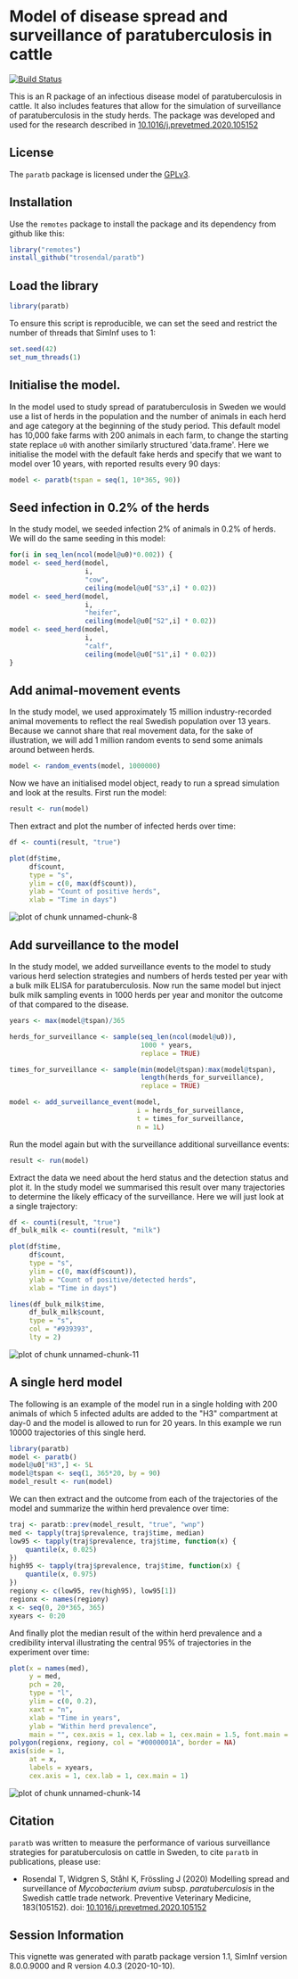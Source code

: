 # Model of disease spread and surveillance of paratuberculosis in cattle

[![Build Status](https://travis-ci.org/trosendal/paratb.svg?branch=master)](https://travis-ci.org/trosendal/paratb)

This is an R package of an infectious disease model of
paratuberculosis in cattle. It also includes features that allow for
the simulation of surveillance of paratuberculosis in the study
herds. The package was developed and used for the research described
in [10.1016/j.prevetmed.2020.105152](https://doi.org/10.1016/j.prevetmed.2020.105152)

## License

The `paratb` package is licensed under the
[GPLv3](https://www.gnu.org/licenses/gpl-3.0.html).

## Installation

Use the `remotes` package to install the package and its dependency from
github like this:


```r
library("remotes")
install_github("trosendal/paratb")
```

## Load the library


```r
library(paratb)
```

To ensure this script is reproducible, we can set the seed and
restrict the number of threads that SimInf uses to 1:


```r
set.seed(42)
set_num_threads(1)
```
## Initialise the model.

In the model used to study spread of paratuberculosis in Sweden we
would use a list of herds in the population and the number of animals
in each herd and age category at the beginning of the study
period. This default model has 10,000 fake farms with 200 animals in each
farm, to change the starting state replace `u0` with another similarly
structured 'data.frame'. Here we initialise the model with the
default fake herds and specify that we want to model over 10 years,
with reported results every 90 days:


```r
model <- paratb(tspan = seq(1, 10*365, 90))
```

## Seed infection in 0.2% of the herds

In the study model, we seeded infection 2% of animals in 0.2% of
herds. We will do the same seeding in this model:


```r
for(i in seq_len(ncol(model@u0)*0.002)) {
model <- seed_herd(model,
                   i,
                   "cow",
                   ceiling(model@u0["S3",i] * 0.02))
model <- seed_herd(model,
                   i,
                   "heifer",
                   ceiling(model@u0["S2",i] * 0.02))
model <- seed_herd(model,
                   i,
                   "calf",
                   ceiling(model@u0["S1",i] * 0.02))
}
```
## Add animal-movement events

In the study model, we used approximately 15 million industry-recorded
animal movements to reflect the real Swedish population over 13
years. Because we cannot share that real movement data, for the sake
of illustration, we will add 1 million random events to send some
animals around between herds.


```r
model <- random_events(model, 1000000)
```
Now we have an initialised model object, ready to run a spread
simulation and look at the results. First run the model:


```r
result <- run(model)
```

Then extract and plot the number of infected herds over time:

```r
df <- counti(result, "true")

plot(df$time,
     df$count,
     type = "s",
     ylim = c(0, max(df$count)),
     ylab = "Count of positive herds",
     xlab = "Time in days")
```

![plot of chunk unnamed-chunk-8](figure/unnamed-chunk-8-1.png)


## Add surveillance to the model

In the study model, we added surveillance events to the model to study
various herd selection strategies and numbers of herds tested per year
with a bulk milk ELISA for paratuberculosis. Now run the same model
but inject bulk milk sampling events in 1000 herds per year and
monitor the outcome of that compared to the disease.


```r
years <- max(model@tspan)/365

herds_for_surveillance <- sample(seq_len(ncol(model@u0)),
                                 1000 * years,
                                 replace = TRUE)

times_for_surveillance <- sample(min(model@tspan):max(model@tspan),
                                 length(herds_for_surveillance),
                                 replace = TRUE)

model <- add_surveillance_event(model,
                                i = herds_for_surveillance,
                                t = times_for_surveillance,
                                n = 1L)
```
Run the model again but with the surveillance additional surveillance events:


```r
result <- run(model)
```

Extract the data we need about the herd status and the detection
status and plot it. In the study model we summarised this result over
many trajectories to determine the likely efficacy of the
surveillance. Here we will just look at a single trajectory:


```r
df <- counti(result, "true")
df_bulk_milk <- counti(result, "milk")

plot(df$time,
     df$count,
     type = "s",
     ylim = c(0, max(df$count)),
     ylab = "Count of positive/detected herds",
     xlab = "Time in days")

lines(df_bulk_milk$time,
     df_bulk_milk$count,
     type = "s",
     col = "#939393",
     lty = 2)
```

![plot of chunk unnamed-chunk-11](figure/unnamed-chunk-11-1.png)

## A single herd model

The following is an example of the model run in a single holding with
200 animals of which 5 infected adults are added to the "H3"
compartment at day-0 and the model is allowed to run for 20 years. In
this example we run 10000 trajectories of this single herd.


```r
library(paratb)
model <- paratb()
model@u0["H3",] <- 5L
model@tspan <- seq(1, 365*20, by = 90)
model_result <- run(model)
```

We can then extract and the outcome from each of the trajectories of
the model and summarize the within herd prevalence over time:


```r
traj <- paratb::prev(model_result, "true", "wnp")
med <- tapply(traj$prevalence, traj$time, median)
low95 <- tapply(traj$prevalence, traj$time, function(x) {
    quantile(x, 0.025)
})
high95 <- tapply(traj$prevalence, traj$time, function(x) {
    quantile(x, 0.975)
})
regiony <- c(low95, rev(high95), low95[1])
regionx <- names(regiony)
x <- seq(0, 20*365, 365)
xyears <- 0:20
```

And finally plot the median result of the within herd prevalence and a
credibility interval illustrating the central 95% of trajectories in
the experiment over time:


```r
plot(x = names(med),
     y = med,
     pch = 20,
     type = "l",
     ylim = c(0, 0.2),
     xaxt = "n",
     xlab = "Time in years",
     ylab = "Within herd prevalence",
     main = "", cex.axis = 1, cex.lab = 1, cex.main = 1.5, font.main = 1)
polygon(regionx, regiony, col = "#0000001A", border = NA)
axis(side = 1,
     at = x,
     labels = xyears,
     cex.axis = 1, cex.lab = 1, cex.main = 1)
```

![plot of chunk unnamed-chunk-14](figure/unnamed-chunk-14-1.png)

## Citation

`paratb` was written to measure the performance of various
surveillance strategies for paratuberculosis on cattle in Sweden, to
cite `paratb` in publications, please use:

- Rosendal T, Widgren S, Ståhl K, Frössling J (2020) Modelling spread
  and surveillance of *Mycobacterium avium* subsp. *paratuberculosis* in
  the Swedish cattle trade network.  Preventive Veterinary Medicine, 183(105152). doi:
  [10.1016/j.prevetmed.2020.105152](https://doi.org/10.1016/j.prevetmed.2020.105152)

## Session Information

This vignette was generated with paratb package version
1.1, SimInf version
8.0.0.9000 and R version 4.0.3 (2020-10-10).
